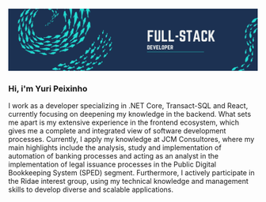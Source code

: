 ![Full Stack Developer](./full-stack-banner.png)

### Hi, i'm Yuri Peixinho

I work as a developer specializing in .NET Core, Transact-SQL and React, currently focusing on deepening my knowledge in the backend. What sets me apart is my extensive experience in the frontend ecosystem, which gives me a complete and integrated view of software development processes.
Currently, I apply my knowledge at JCM Consultores, where my main highlights include the analysis, study and implementation of automation of banking processes and acting as an analyst in the implementation of legal issuance processes in the Public Digital Bookkeeping System (SPED) segment.
Furthermore, I actively participate in the Ridae interest group, using my technical knowledge and management skills to develop diverse and scalable applications.









